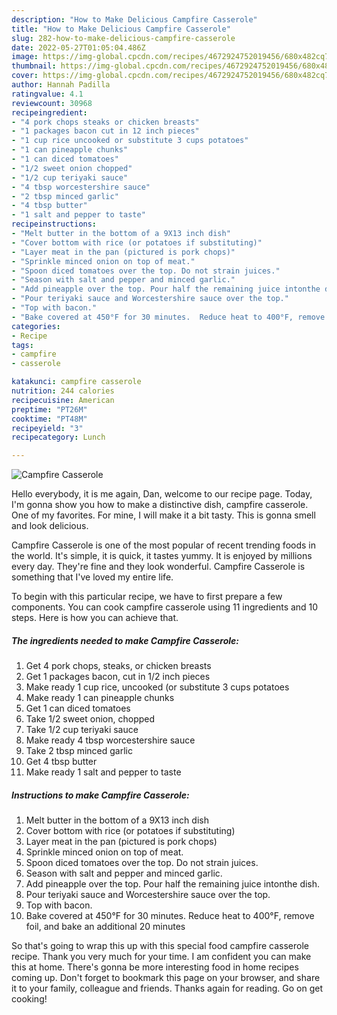 ```yaml
---
description: "How to Make Delicious Campfire Casserole"
title: "How to Make Delicious Campfire Casserole"
slug: 282-how-to-make-delicious-campfire-casserole
date: 2022-05-27T01:05:04.486Z
image: https://img-global.cpcdn.com/recipes/4672924752019456/680x482cq70/campfire-casserole-recipe-main-photo.jpg
thumbnail: https://img-global.cpcdn.com/recipes/4672924752019456/680x482cq70/campfire-casserole-recipe-main-photo.jpg
cover: https://img-global.cpcdn.com/recipes/4672924752019456/680x482cq70/campfire-casserole-recipe-main-photo.jpg
author: Hannah Padilla
ratingvalue: 4.1
reviewcount: 30968
recipeingredient:
- "4 pork chops steaks or chicken breasts"
- "1 packages bacon cut in 12 inch pieces"
- "1 cup rice uncooked or substitute 3 cups potatoes"
- "1 can pineapple chunks"
- "1 can diced tomatoes"
- "1/2 sweet onion chopped"
- "1/2 cup teriyaki sauce"
- "4 tbsp worcestershire sauce"
- "2 tbsp minced garlic"
- "4 tbsp butter"
- "1 salt and pepper to taste"
recipeinstructions:
- "Melt butter in the bottom of a 9X13 inch dish"
- "Cover bottom with rice (or potatoes if substituting)"
- "Layer meat in the pan (pictured is pork chops)"
- "Sprinkle minced onion on top of meat."
- "Spoon diced tomatoes over the top. Do not strain juices."
- "Season with salt and pepper and minced garlic."
- "Add pineapple over the top. Pour half the remaining juice intonthe dish."
- "Pour teriyaki sauce and Worcestershire sauce over the top."
- "Top with bacon."
- "Bake covered at 450°F for 30 minutes.  Reduce heat to 400°F, remove foil, and bake an additional 20 minutes"
categories:
- Recipe
tags:
- campfire
- casserole

katakunci: campfire casserole 
nutrition: 244 calories
recipecuisine: American
preptime: "PT26M"
cooktime: "PT48M"
recipeyield: "3"
recipecategory: Lunch

---
```



![Campfire Casserole](https://img-global.cpcdn.com/recipes/4672924752019456/680x482cq70/campfire-casserole-recipe-main-photo.jpg)

Hello everybody, it is me again, Dan, welcome to our recipe page. Today, I'm gonna show you how to make a distinctive dish, campfire casserole. One of my favorites. For mine, I will make it a bit tasty. This is gonna smell and look delicious.



Campfire Casserole is one of the most popular of recent trending foods in the world. It's simple, it is quick, it tastes yummy. It is enjoyed by millions every day. They're fine and they look wonderful. Campfire Casserole is something that I've loved my entire life.


To begin with this particular recipe, we have to first prepare a few components. You can cook campfire casserole using 11 ingredients and 10 steps. Here is how you can achieve that.

<!--inarticleads1-->

##### The ingredients needed to make Campfire Casserole:

1. Get 4 pork chops, steaks, or chicken breasts
1. Get 1 packages bacon, cut in 1/2 inch pieces
1. Make ready 1 cup rice, uncooked (or substitute 3 cups potatoes
1. Make ready 1 can pineapple chunks
1. Get 1 can diced tomatoes
1. Take 1/2 sweet onion, chopped
1. Take 1/2 cup teriyaki sauce
1. Make ready 4 tbsp worcestershire sauce
1. Take 2 tbsp minced garlic
1. Get 4 tbsp butter
1. Make ready 1 salt and pepper to taste




<!--inarticleads2-->

##### Instructions to make Campfire Casserole:

1. Melt butter in the bottom of a 9X13 inch dish
1. Cover bottom with rice (or potatoes if substituting)
1. Layer meat in the pan (pictured is pork chops)
1. Sprinkle minced onion on top of meat.
1. Spoon diced tomatoes over the top. Do not strain juices.
1. Season with salt and pepper and minced garlic.
1. Add pineapple over the top. Pour half the remaining juice intonthe dish.
1. Pour teriyaki sauce and Worcestershire sauce over the top.
1. Top with bacon.
1. Bake covered at 450°F for 30 minutes.  Reduce heat to 400°F, remove foil, and bake an additional 20 minutes




So that's going to wrap this up with this special food campfire casserole recipe. Thank you very much for your time. I am confident you can make this at home. There's gonna be more interesting food in home recipes coming up. Don't forget to bookmark this page on your browser, and share it to your family, colleague and friends. Thanks again for reading. Go on get cooking!
